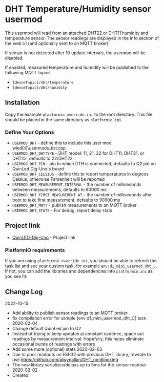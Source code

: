 # DHT Temperature/Humidity sensor usermod

This usermod will read from an attached DHT22 or DHT11 humidity and temperature sensor.
The sensor readings are displayed in the Info section of the web UI (and optionally sent to an MQTT broker).

If sensor is not detected after 10 update intervals, the usermod will be disabled.

If enabled, measured temperature and humidity will be published to the following MQTT topics
* `{devceTopic}/dht/temperature`
* `{devceTopic}/dht/humidity`

## Installation

Copy the example `platformio_override.ini` to the root directory.  This file should be placed in the same directory as `platformio.ini`.

### Define Your Options

* `USERMOD_DHT`                      - define this to include this user mod wled00\usermods_list.cpp
* `USERMOD_DHT_DHTTYPE`              - DHT model: 11, 21, 22 for DHT11, DHT21, or DHT22, defaults to 22/DHT22
* `USERMOD_DHT_PIN`                  - pin to which DTH is connected, defaults to Q2 pin on QuinLed Dig-Uno's board
* `USERMOD_DHT_CELSIUS`              - define this to report temperatures in degrees Celsius, otherwise Fahrenheit will be reported
* `USERMOD_DHT_MEASUREMENT_INTERVAL` - the number of milliseconds between measurements, defaults to 60000 ms
* `USERMOD_DHT_FIRST_MEASUREMENT_AT` - the number of milliseconds after boot to take first measurement, defaults to 90000 ms
* `USERMOD_DHT_MQTT`                 - publish measurements to an MQTT broker
* `USERMOD_DHT_STATS`                - For debug, report delay stats

## Project link

* [QuinLED-Dig-Uno](https://quinled.info/2018/09/15/quinled-dig-uno/) - Project link

### PlatformIO requirements

If you are using `platformio_override.ini`, you should be able to refresh the task list and see your custom task, for example `env:d1_mini_usermod_dht_C`. If not, you can add the libraries and dependencies into `platformio.ini` as you see fit.


## Change Log
2022-10-15
* Add ability to publish sensor readings to an MQTT broker
* fix compilation error for sample [env:d1_mini_usermod_dht_C] task
2020-02-04
* Change default QuinLed pin to Q2
* Instead of trying to keep updates at constant cadence, space out readings by measurement interval. Hopefully, this helps eliminate occasional bursts of readings with errors
* Add some more (optional) stats
2020-02-03
* Due to poor readouts on ESP32 with previous DHT library, rewrote to use https://github.com/alwynallan/DHT_nonblocking
* The new library serializes/delays up to 5ms for the sensor readout
2020-02-02
* Created
